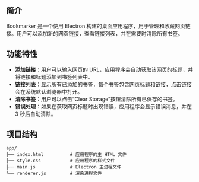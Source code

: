 ## 简介
Bookmarker 是一个使用 Electron 构建的桌面应用程序，用于管理和收藏网页链接。用户可以添加新的网页链接，查看链接列表，并在需要时清除所有书签。

## 功能特性
+ **添加链接**：用户可以输入网页的 URL，应用程序会自动获取该网页的标题，并将链接和标题添加到书签列表中。
+ **链接列表**：显示所有已添加的书签，每个书签包含网页标题和链接，点击链接会在系统默认浏览器中打开。
+ **清除书签**：用户可以点击“Clear Storage”按钮清除所有已保存的书签。
+ **错误处理**：如果在获取网页标题时出现错误，应用程序会显示错误消息，并在 3 秒后自动清除。

## 项目结构
```plain
app/
├── index.html          # 应用程序的主 HTML 文件
├── style.css           # 应用程序的样式文件
├── main.js             # Electron 主进程文件
└── renderer.js         # 渲染进程文件
```

## 
